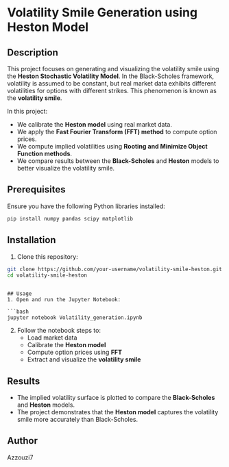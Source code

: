 # Volatility Smile Generation using Heston Model

## Description
This project focuses on generating and visualizing the volatility smile using the **Heston Stochastic Volatility Model**. In the Black-Scholes framework, volatility is assumed to be constant, but real market data exhibits different volatilities for options with different strikes. This phenomenon is known as the **volatility smile**.

In this project:
- We calibrate the **Heston model** using real market data.
- We apply the **Fast Fourier Transform (FFT) method** to compute option prices.
- We compute implied volatilities using **Rooting and Minimize Object Function methods**.
- We compare results between the **Black-Scholes** and **Heston** models to better visualize the volatility smile.

## Prerequisites
Ensure you have the following Python libraries installed:

```bash
pip install numpy pandas scipy matplotlib
```

## Installation
1. Clone this repository:

```bash
git clone https://github.com/your-username/volatility-smile-heston.git
cd volatility-smile-heston
```


```

## Usage
1. Open and run the Jupyter Notebook:

```bash
jupyter notebook Volatility_generation.ipynb
```

2. Follow the notebook steps to:
   - Load market data
   - Calibrate the **Heston model**
   - Compute option prices using **FFT**
   - Extract and visualize the **volatility smile**

## Results
- The implied volatility surface is plotted to compare the **Black-Scholes** and **Heston** models.
- The project demonstrates that the **Heston model** captures the volatility smile more accurately than Black-Scholes.

## Author
Azzouzi7

